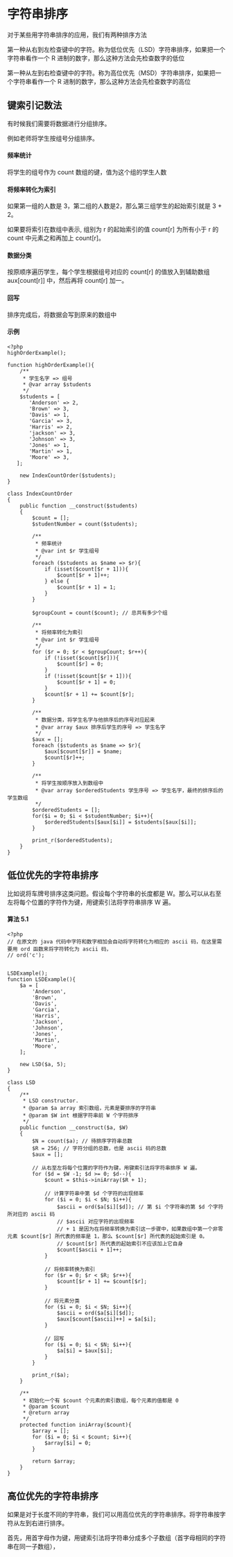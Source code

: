 # 字符串排序

对于某些用字符串排序的应用，我们有两种排序方法

第一种从右到左检查键中的字符。称为低位优先（LSD）字符串排序，如果把一个字符串看作一个 R 进制的数字，那么这种方法会先检查数字的低位

第一种从左到右检查键中的字符。称为高位优先（MSD）字符串排序，如果把一个字符串看作一个 R 进制的数字，那么这种方法会先检查数字的高位

## 键索引记数法

有时候我们需要将数据进行分组排序。

例如老师将学生按组号分组排序。

#### 频率统计

将学生的组号作为 count 数组的键，值为这个组的学生人数

#### 将频率转化为索引

如果第一组的人数是 3，第二组的人数是2，那么第三组学生的起始索引就是 3 + 2。

如果要将索引在数组中表示, 组别为 r 的起始索引的值 count[r] 为所有小于 r 的 count 中元素之和再加上 count[r]。

#### 数据分类

按原顺序遍历学生，每个学生根据组号对应的 count[r] 的值放入到辅助数组 aux[count[r]] 中，然后再将 count[r] 加一。

#### 回写

排序完成后，将数据会写到原来的数组中

#### 示例

```
<?php
highOrderExample();

function highOrderExample(){
    /**
     * 学生名字 => 组号
     * @var array $students
     */
    $students = [
       'Anderson' => 2,
       'Brown' => 3,
       'Davis' => 1,
       'Garcia' => 3,
       'Harris' => 2,
       'jackson' => 3,
       'Johnson' => 3,
       'Jones' => 1,
       'Martin' => 1,
       'Moore' => 3,
   ];

    new IndexCountOrder($students);
}

class IndexCountOrder
{
    public function __construct($students)
    {
        $count = [];
        $studentNumber = count($students);

        /**
         * 频率统计
         * @var int $r 学生组号
         */
        foreach ($students as $name => $r){
            if (isset($count[$r + 1])){
                $count[$r + 1]++;
            } else {
                $count[$r + 1] = 1;
            }
        }

        $groupCount = count($count); // 总共有多少个组

        /**
         * 将频率转化为索引
         * @var int $r 学生组号
         */
        for ($r = 0; $r < $groupCount; $r++){
            if (!isset($count[$r])){
                $count[$r] = 0;
            }
            if (!isset($count[$r + 1])){
                $count[$r + 1] = 0;
            }
            $count[$r + 1] += $count[$r];
        }

        /**
         * 数据分类，将学生名字与他排序后的序号对应起来
         * @var array $aux 排序后学生的序号 => 学生名字
         */
        $aux = [];
        foreach ($students as $name => $r){
            $aux[$count[$r]] = $name;
            $count[$r]++;
        }

        /**
         * 将学生按顺序放入到数组中
         * @var array $orderedStudents 学生序号 => 学生名字，最终的排序后的学生数组
         */
        $orderedStudents = [];
        for($i = 0; $i < $studentNumber; $i++){
            $orderedStudents[$aux[$i]] = $students[$aux[$i]];
        }

        print_r($orderedStudents);
    }
}

```

## 低位优先的字符串排序

比如说将车牌号排序这类问题。假设每个字符串的长度都是 W。那么可以从右至左将每个位置的字符作为键，用键索引法将字符串排序 W 遍。

#### 算法 5.1

```
<?php
// 在原文的 java 代码中字符和数字相加会自动将字符转化为相应的 ascii 码，在这里需要用 ord 函数来将字符转化为 ascii 码，
// ord('c');


LSDExample();
function LSDExample(){
    $a = [
        'Anderson',
        'Brown',
        'Davis',
        'Garcia',
        'Harris',
        'Jackson',
        'Johnson',
        'Jones',
        'Martin',
        'Moore',
    ];

    new LSD($a, 5);
}

class LSD
{
    /**
     * LSD constructor.
     * @param $a array 索引数组，元素是要排序的字符串
     * @param $W int 根据字符串前 W 个字符排序
     */
    public function __construct($a, $W)
    {
        $N = count($a); // 待排序字符串总数
        $R = 256; // 字符分组的总数，也是 ascii 码的总数
        $aux = [];

        // 从右至左将每个位置的字符作为键，用键索引法将字符串排序 W 遍。
        for ($d = $W -1; $d >= 0; $d--){
            $count = $this->iniArray($R + 1);

            // 计算字符串中第 $d 个字符的出现频率
            for ($i = 0; $i < $N; $i++){
                $ascii = ord($a[$i][$d]); // 第 $i 个字符串的第 $d 个字符所对应的 ascii 码
                // $ascii 对应字符的出现频率
                // + 1 是因为在将频率转换为索引这一步骤中，如果数组中第一个非零元素 $count[$r] 所代表的频率是 1，那么 $count[$r] 所代表的起始索引是 0。
                // $count[$r] 所代表的起始索引不应该加上它自身
                $count[$ascii + 1]++;
            }

            // 将频率转换为索引
            for ($r = 0; $r < $R; $r++){
                $count[$r + 1] += $count[$r];
            }

            // 将元素分类
            for ($i = 0; $i < $N; $i++){
                $ascii = ord($a[$i][$d]);
                $aux[$count[$ascii]++] = $a[$i];
            }

            // 回写
            for ($i = 0; $i < $N; $i++){
                $a[$i] = $aux[$i];
            }
        }

        print_r($a);
    }

    /**
     * 初始化一个有 $count 个元素的索引数组，每个元素的值都是 0
     * @param $count
     * @return array
     */
    protected function iniArray($count){
        $array = [];
        for ($i = 0; $i < $count; $i++){
            $array[$i] = 0;
        }

        return $array;
    }
}
```

## 高位优先的字符串排序

如果是对于长度不同的字符串，我们可以用高位优先的字符串排序。将字符串按字符从左到右进行排序。

首先，用首字母作为键，用键索引法将字符串分成多个子数组（首字母相同的字符串在同一子数组），































